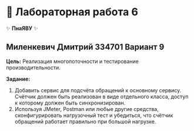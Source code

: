 # 🌟 Лабораторная работа 6

✨ **ПнаЯВУ** ✨

## Миленкевич Дмитрий 334701 Вариант 9

**Цель:** Реализация многопоточности и тестирование производительности.

**Задание:**

1. Добавить сервис для подсчёта обращений к основному сервису. Счётчик должен быть реализован в виде отдельного класса, доступ к которому должен быть синхронизирован.
2. Используя JMeter, Postman или любые другие средства, сконфигурировать нагрузочный тест и убедиться, что счётчик обращений работает правильно при большой нагрузке.